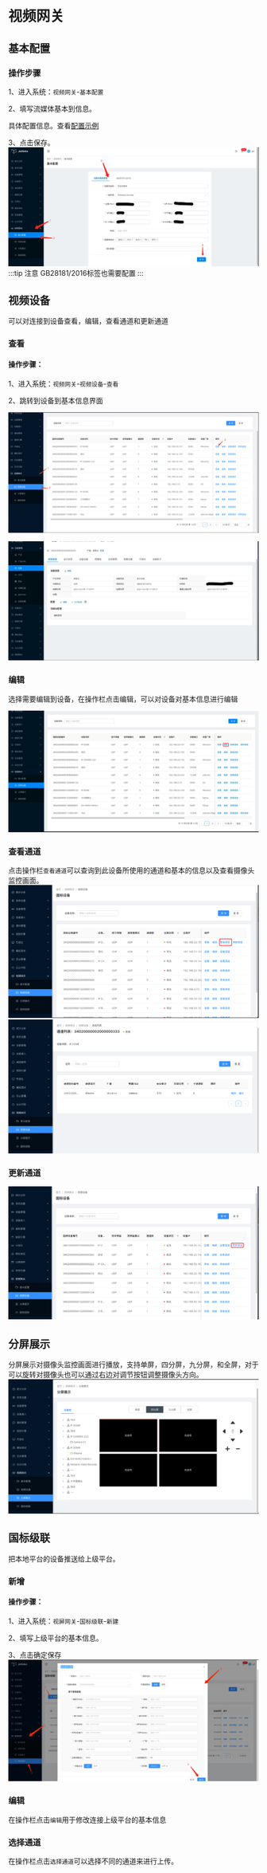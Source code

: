 # 视频网关



## 基本配置

### 操作步骤

1、进入系统：`视频网关`-`基本配置`

2、填写流媒体基本到信息。

具体配置信息。查看[配置示例](hhttps://github.com/jetlinks/jetlinks-docs/tree/media-doc/media-guide)


3、点击保存。
![基本配置](images/media/install.png)
:::tip 注意 GB28181/2016标签也需要配置
:::

## 视频设备

可以对连接到设备查看，编辑，查看通道和更新通道

### 查看

#### 操作步骤：

1、进入系统：`视频网关`-`视频设备`-`查看`

2、跳转到设备到基本信息界面

![基本配置](images/media/select-media.png)

![基本配置](images/media/select-equipment.png)

### 编辑

选择需要编辑到设备，在操作栏点击编辑，可以对设备对基本信息进行编辑

![编辑设备](images/media/update-equipment.png)

### 查看通道

点击操作栏`查看通道`可以查询到此设备所使用的通道和基本的信息以及查看摄像头监控画面。
![查看通道](images/media/select-Channel.png)
![查看通道](images/media/select-Channel1.png)

### 更新通道

![更新通道](images/media/update-Channel.png)

## 分屏展示

分屏展示对摄像头监控画面进行播放，支持单屏，四分屏，九分屏，和全屏，对于可以旋转对摄像头也可以通过右边对调节按钮调整摄像头方向。
![分屏](images/media/split_screen.png)

## 国标级联

把本地平台的设备推送给上级平台。

### 新增

#### 操作步骤：

1、进入系统：`视屏网关`-`国标级联`-`新建`

2、填写上级平台的基本信息。

3、点击确定保存
![新建](images/media/Cascading.png)

### 编辑

在操作栏点击`编辑`用于修改连接上级平台的基本信息

### 选择通道

在操作栏点击`选择通道`可以选择不同的通道来进行上传。









